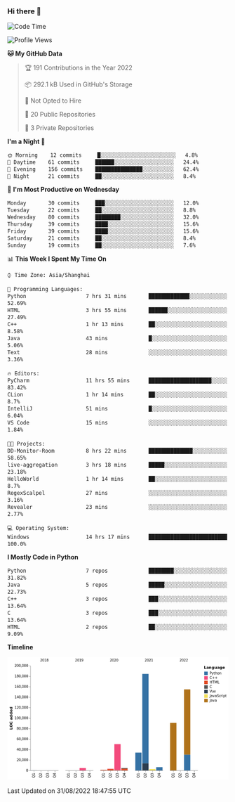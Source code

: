### Hi there 👋

<!--START_SECTION:waka-->
![Code Time](http://img.shields.io/badge/Code%20Time-544%20hrs%2046%20mins-blue)

![Profile Views](http://img.shields.io/badge/Profile%20Views-0-blue)

**🐱 My GitHub Data** 

> 🏆 191 Contributions in the Year 2022
 > 
> 📦 292.1 kB Used in GitHub's Storage 
 > 
> 🚫 Not Opted to Hire
 > 
> 📜 20 Public Repositories 
 > 
> 🔑 3 Private Repositories  
 > 
**I'm a Night 🦉** 

```text
🌞 Morning    12 commits     █░░░░░░░░░░░░░░░░░░░░░░░░   4.8% 
🌆 Daytime    61 commits     ██████░░░░░░░░░░░░░░░░░░░   24.4% 
🌃 Evening    156 commits    ███████████████░░░░░░░░░░   62.4% 
🌙 Night      21 commits     ██░░░░░░░░░░░░░░░░░░░░░░░   8.4%

```
📅 **I'm Most Productive on Wednesday** 

```text
Monday       30 commits     ███░░░░░░░░░░░░░░░░░░░░░░   12.0% 
Tuesday      22 commits     ██░░░░░░░░░░░░░░░░░░░░░░░   8.8% 
Wednesday    80 commits     ████████░░░░░░░░░░░░░░░░░   32.0% 
Thursday     39 commits     ████░░░░░░░░░░░░░░░░░░░░░   15.6% 
Friday       39 commits     ████░░░░░░░░░░░░░░░░░░░░░   15.6% 
Saturday     21 commits     ██░░░░░░░░░░░░░░░░░░░░░░░   8.4% 
Sunday       19 commits     ██░░░░░░░░░░░░░░░░░░░░░░░   7.6%

```


📊 **This Week I Spent My Time On** 

```text
⌚︎ Time Zone: Asia/Shanghai

💬 Programming Languages: 
Python                   7 hrs 31 mins       █████████████░░░░░░░░░░░░   52.69% 
HTML                     3 hrs 55 mins       ██████░░░░░░░░░░░░░░░░░░░   27.49% 
C++                      1 hr 13 mins        ██░░░░░░░░░░░░░░░░░░░░░░░   8.58% 
Java                     43 mins             █░░░░░░░░░░░░░░░░░░░░░░░░   5.06% 
Text                     28 mins             ░░░░░░░░░░░░░░░░░░░░░░░░░   3.36%

🔥 Editors: 
PyCharm                  11 hrs 55 mins      ████████████████████░░░░░   83.42% 
CLion                    1 hr 14 mins        ██░░░░░░░░░░░░░░░░░░░░░░░   8.7% 
IntelliJ                 51 mins             █░░░░░░░░░░░░░░░░░░░░░░░░   6.04% 
VS Code                  15 mins             ░░░░░░░░░░░░░░░░░░░░░░░░░   1.84%

🐱‍💻 Projects: 
DD-Monitor-Room          8 hrs 22 mins       ██████████████░░░░░░░░░░░   58.65% 
live-aggregation         3 hrs 18 mins       █████░░░░░░░░░░░░░░░░░░░░   23.18% 
HelloWorld               1 hr 14 mins        ██░░░░░░░░░░░░░░░░░░░░░░░   8.7% 
RegexScalpel             27 mins             ░░░░░░░░░░░░░░░░░░░░░░░░░   3.16% 
Revealer                 23 mins             ░░░░░░░░░░░░░░░░░░░░░░░░░   2.77%

💻 Operating System: 
Windows                  14 hrs 17 mins      █████████████████████████   100.0%

```

**I Mostly Code in Python** 

```text
Python                   7 repos             ████████░░░░░░░░░░░░░░░░░   31.82% 
Java                     5 repos             █████░░░░░░░░░░░░░░░░░░░░   22.73% 
C++                      3 repos             ███░░░░░░░░░░░░░░░░░░░░░░   13.64% 
C                        3 repos             ███░░░░░░░░░░░░░░░░░░░░░░   13.64% 
HTML                     2 repos             ██░░░░░░░░░░░░░░░░░░░░░░░   9.09%

```


**Timeline**

![Chart not found](https://raw.githubusercontent.com/SuperMaxine/SuperMaxine/main/charts/bar_graph.png) 


 Last Updated on 31/08/2022 18:47:55 UTC
<!--END_SECTION:waka-->

<!--
**SuperMaxine/SuperMaxine** is a ✨ _special_ ✨ repository because its `README.md` (this file) appears on your GitHub profile.

Here are some ideas to get you started:

- 🔭 I’m currently working on ...
- 🌱 I’m currently learning ...
- 👯 I’m looking to collaborate on ...
- 🤔 I’m looking for help with ...
- 💬 Ask me about ...
- 📫 How to reach me: ...
- 😄 Pronouns: ...
- ⚡ Fun fact: ...
-->

